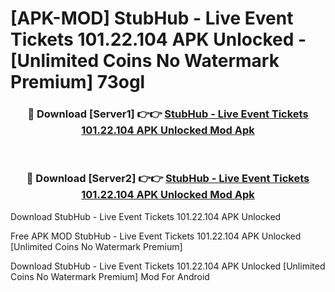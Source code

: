 # [APK-MOD] StubHub - Live Event Tickets 101.22.104 APK Unlocked - [Unlimited Coins No Watermark Premium] 73ogl



<div align="center">
<h3>🔴 Download [Server1] 👉👉 <a href="https://momento.my/?title=StubHub_-_Live_Event_Tickets_101.22.104_APK_Unlocked">StubHub - Live Event Tickets 101.22.104 APK Unlocked Mod Apk</a></h3><br>

<h3>🔴 Download [Server2] 👉👉 <a href="https://momento.my/?title=StubHub_-_Live_Event_Tickets_101.22.104_APK_Unlocked">StubHub - Live Event Tickets 101.22.104 APK Unlocked Mod Apk</a></h3>
</div>



Download StubHub - Live Event Tickets 101.22.104 APK Unlocked 

Free APK MOD StubHub - Live Event Tickets 101.22.104 APK Unlocked [Unlimited Coins No Watermark Premium]

Download StubHub - Live Event Tickets 101.22.104 APK Unlocked [Unlimited Coins No Watermark Premium] Mod For Android
